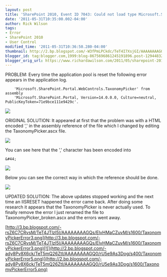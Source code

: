 ```yaml
---
layout: post
title: 'SharePoint 2010, Event ID 7043: Could not load type Microsoft.SharePoint.Portal.WebControls.TaxonomyPicker'
date: '2011-05-31T10:35:00.002-04:00'
author: Rick Wilson
tags:
- Error
- SharePoint 2010
- User Control
modified_time: '2011-05-31T10:36:50.280-04:00'
thumbnail: http://2.bp.blogspot.com/-W3fPmLPCkdc/TeT4I7XsjGI/AAAAAAAAGQk/D9fPOaJEAyA/s72-c/TaxonomyPickerError1.png
blogger_id: tag:blogger.com,1999:blog-8675696861245191896.post-1294483259728727550
blogger_orig_url: https://www.richardawilson.com/2011/05/sharepoint-2010-event-id-7043-could-not.html
---
```


PROBLEM: Every time the application pool is reset the following error appears in the application log.

```Load control template file /_controltemplates/TaxonomyPicker.ascx failed: Could not load type
    'Microsoft.SharePoint.Portal.WebControls.TaxonomyPicker' from assembly
    'Microsoft.SharePoint.Portal, Version=14.0.0.0, Culture=neutral, PublicKeyToken=71e9bce111e9429c'.
```

[![](http://2.bp.blogspot.com/-W3fPmLPCkdc/TeT4I7XsjGI/AAAAAAAAGQk/D9fPOaJEAyA/s400/TaxonomyPickerError1.png)](http://2.bp.blogspot.com/-W3fPmLPCkdc/TeT4I7XsjGI/AAAAAAAAGQk/D9fPOaJEAyA/s1600/TaxonomyPickerError1.png)

ORIGINAL SOLUTION:   It appeared at first that the problem was with a HTML encoded ',' in the assembly reference of the file which I changed by editing the TaxonomyPicker.ascx file.

[![](http://2.bp.blogspot.com/-1N3LmZyQx6Y/TeT4JnrH16I/AAAAAAAAGQw/N9hzNXg3hgo/s400/TaxonomyPickerError4.png)](http://2.bp.blogspot.com/-1N3LmZyQx6Y/TeT4JnrH16I/AAAAAAAAGQw/N9hzNXg3hgo/s1600/TaxonomyPickerError4.png)

You can see here that the ',' character has been encoded into 

 ```&#44;``` 

[![](http://2.bp.blogspot.com/-Y5kBpQPM974/TeT4JNMHKoI/AAAAAAAAGQo/gHlYNjspecY/s400/TaxonomyPickerError2.png)](http://2.bp.blogspot.com/-Y5kBpQPM974/TeT4JNMHKoI/AAAAAAAAGQo/gHlYNjspecY/s1600/TaxonomyPickerError2.png)

Below you can see the correct way in which the reference should be done.

[![](http://3.bp.blogspot.com/-rsZ6C7CRvsM/TeT4JTlzl5I/AAAAAAAAGQs/ElvHMaCZuvM/s400/TaxonomyPickerError3.png)](http://3.bp.blogspot.com/-rsZ6C7CRvsM/TeT4JTlzl5I/AAAAAAAAGQs/ElvHMaCZuvM/s1600/TaxonomyPickerError3.png)

UPDATED SOLUTION:  The above updates stopped working and the next time an IISRESET happened the error came back.  After doing some research it appears that the TaxonomyPicker is never actually used.  To finally remove the error I just renamed the file to TaxonomyPicker_broken.ascx and the errors went away.

[http://3.bp.blogspot.com/-rsZ6C7CRvsM/TeT4JTlzl5I/AAAAAAAAGQs/ElvHMaCZuvM/s1600/TaxonomyPickerError3.png](http://3.bp.blogspot.com/-rsZ6C7CRvsM/TeT4JTlzl5I/AAAAAAAAGQs/ElvHMaCZuvM/s1600/TaxonomyPickerError3.png)[![](http://2.bp.blogspot.com/-ady8Pv8X6ck/TeT5mQ26ZtI/AAAAAAAAGQ0/rU5e9As3Dog/s400/TaxonomyPickerError5.png)](http://2.bp.blogspot.com/-ady8Pv8X6ck/TeT5mQ26ZtI/AAAAAAAAGQ0/rU5e9As3Dog/s1600/TaxonomyPickerError5.png)

